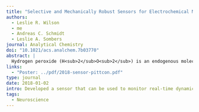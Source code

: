 ```yaml
---
title: "Selective and Mechanically Robust Sensors for Electrochemical Measurements of Real-Time Hydrogen Peroxide Dynamics in Vivo"
authors:
  - Leslie R. Wilson
  - me
  - Andreas C. Schmidt
  - Leslie A. Sombers
journal: Analytical Chemistry
doi: "10.1021/acs.analchem.7b03770"
abstract: |
  Hydrogen peroxide (H<sub>2</sub>O<sub>2</sub>) is an endogenous molecule that plays several important roles in brain function: it is generated in cellular respiration, serves as a modulator of dopaminergic signaling, and its presence can indicate the upstream production of more aggressive reactive oxygen species (ROS). H<sub>2</sub>O<sub>2</sub> has been implicated in several neurodegenerative diseases, including Parkinson’s disease (PD), creating a critical need to identify mechanisms by which H<sub>2</sub>O<sub>2</sub> modulates cellular processes in general and how it affects the dopaminergic nigrostriatal pathway, in particular. Furthermore, there is broad interest in selective electrochemical quantification of H<sub>2</sub>O<sub>2</sub>, because it is often enzymatically generated at biosensors as a reporter for the presence of nonelectroactive target molecules. H<sub>2</sub>O<sub>2</sub> fluctuations can be monitored in real time using fast-scan cyclic voltammetry (FSCV) coupled with carbon-fiber microelectrodes. However, selective identification is a critical issue when working in the presence of other molecules that generate similar voltammograms, such as adenosine and histamine. We have addressed this problem by fabricating a robust, H<sub>2</sub>O<sub>2</sub>-selective electrode. 1,3-Phenylenediamine (mPD) was electrodeposited on a carbon-fiber microelectrode to create a size-exclusion membrane, rendering the electrode sensitive to H<sub>2</sub>O<sub>2</sub> fluctuations and pH shifts but not to other commonly studied neurochemicals. The electrodes are described and characterized herein. The data demonstrate that this technology can be used to ensure the selective detection of H<sub>2</sub>O<sub>2</sub>, enabling confident characterization of the role this molecule plays in normal physiological function as well as in the progression of PD and other neuropathies involving oxidative stress.
links:
  - "Poster: ../pdf/2018-sensor-pittcon.pdf"
type: journal
date: 2018-01-02
intro: Developed a sensor that can be used to monitor real-time dynamics of hydrogen peroxide in the brain; we used it to investigate Parkinson's disease.
tags:
  - Neuroscience
---
```

